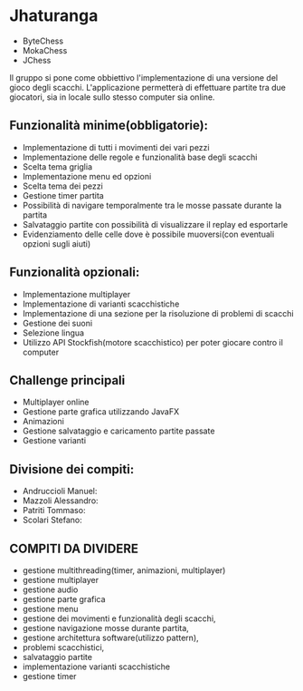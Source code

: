# Jhaturanga
* ByteChess
* MokaChess
* JChess

Il gruppo si pone come obbiettivo l'implementazione di una versione del gioco degli scacchi.
L'applicazione permetterà di effettuare partite tra due giocatori, sia in locale sullo stesso computer sia online.

## Funzionalità minime(obbligatorie):

- Implementazione di tutti i movimenti dei vari pezzi 
- Implementazione delle regole e funzionalità base degli scacchi
- Scelta tema griglia
- Implementazione menu ed opzioni
- Scelta tema dei pezzi
- Gestione timer partita
- Possibilità di navigare temporalmente tra le mosse passate durante la partita
- Salvataggio partite con possibilità di visualizzare il replay ed esportarle
- Evidenziamento delle celle dove è possibile muoversi(con eventuali opzioni sugli aiuti)

## Funzionalità opzionali:

- Implementazione multiplayer
- Implementazione di varianti scacchistiche 
- Implementazione di una sezione per la risoluzione di problemi di scacchi
- Gestione dei suoni
- Selezione lingua
- Utilizzo API Stockfish(motore scacchistico) per poter giocare contro il computer


## Challenge principali

- Multiplayer online
- Gestione parte grafica utilizzando JavaFX
- Animazioni
- Gestione salvataggio e caricamento partite passate
- Gestione varianti

## Divisione dei compiti:

- Andruccioli Manuel:
- Mazzoli Alessandro:
- Patriti Tommaso:
- Scolari Stefano: 

## COMPITI DA DIVIDERE
- gestione multithreading(timer, animazioni, multiplayer)
- gestione multiplayer
- gestione audio
- gestione parte grafica
- gestione menu
- gestione dei movimenti e funzionalità degli scacchi,
- gestione navigazione mosse durante partita,
- gestione architettura software(utilizzo pattern),
- problemi scacchistici,
- salvataggio partite
- implementazione varianti scacchistiche
- gestione timer

